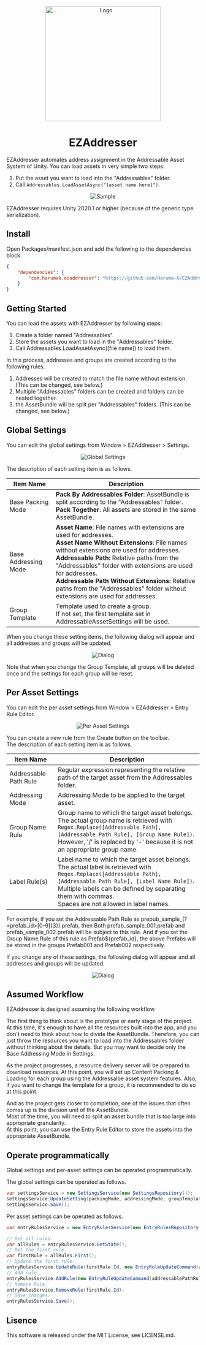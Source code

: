 <p align="center">
  <img width=300 src="https://user-images.githubusercontent.com/47441314/105858418-a650b000-602e-11eb-8823-10c7c8bd9f6c.png" alt="Logo">
</p>

<h1 align="center">EZAddresser</h1>

EZAddresser automates address assignment in the Addressable Asset System of Unity.
You can load assets in very simple two steps:

1. Put the asset you want to load into the "Addressables" folder.
2. Call `Addressables.LoadAssetAsync("[asset name here]")`.

<p align="center">
  <img src="https://user-images.githubusercontent.com/47441314/105809345-de370380-5fec-11eb-84fb-e1511e653b0b.gif" alt="Sample">
</p>

EZAddresser requires Unity 2020.1 or higher (because of the generic type serialization).

## Install
Open Packages/manifest.json and add the following to the dependencies block.

```json
{
    "dependencies": {
        "com.harumak.ezaddresser": "https://github.com/Haruma-K/EZAddresser.git?path=/Packages/com.harumak.ezaddresser"
    }
}
```

## Getting Started
You can load the assets with EZAddresser by following steps:

1. Create a folder named "Addressables".
2. Store the assets you want to load in the "Addressables" folder.
3. Call Addressables.LoadAssetAsync([file name]) to load them.

In this process, addresses and groups are created according to the following rules.

1. Addresses will be created to match the file name without extension. (This can be changed, see below.)
2. Multiple "Addressables" folders can be created and folders can be nested together.
3. the AssetBundle will be split per "Addressables" folders. (This can be changed, see below.)

## Global Settings
You can edit the global settings from Window > EZAddresser > Settings.

<p align="center">
  <img src="https://user-images.githubusercontent.com/47441314/105818382-345e7380-5ffa-11eb-94a3-e98657967a0f.png" alt="Global Settings">
</p>

The description of each setting item is as follows.

|Item Name|Description|
|-|-|
|Base Packing Mode|<b>Pack By Addressables Folder</b>: AssetBundle is split according to the "Addressables" folder.<br><b>Pack Together</b>: All assets are stored in the same AssetBundle.|
|Base Addressing Mode|<b>Asset Name</b>: File names with extensions are used for addresses.<br><b>Asset Name Without Extensions</b>: File names without extensions are used for addresses.<br><b>Addressable Path:</b> Relative paths from the "Addressables" folder with extensions are used for addresses.<br><b>Addressable Path Without Extensions:</b> Relative paths from the "Addressables" folder without extensions are used for addresses.|
|Group Template|Template used to create a group.<br>If not set, the first template set in AddressableAssetSettings will be used.|

When you change these setting items, the following dialog will appear and all addresses and groups will be updated.

<p align="center">
  <img src="https://user-images.githubusercontent.com/47441314/105822625-a4bbc380-5fff-11eb-80e6-929ed446d915.png" alt="Dialog">
</p>

Note that when you change the Group Template, all groups will be deleted once and the settings for each group will be reset.

## Per Asset Settings
You can edit the per asset settings from Window > EZAddresser > Entry Rule Editor.

<p align="center">
  <img src="https://user-images.githubusercontent.com/47441314/106751584-bab72d00-666c-11eb-9d26-55d85a66419a.png" alt="Per Asset Settings">
</p>

You can create a new rule from the Create button on the toolbar.  
The description of each setting item is as follows.

|Item Name|Description|
|-|-|
|Addressable Path Rule|Regular expression representing the relative path of the target asset from the Addressables folder.|
|Addressing Mode|Addressing Mode to be applied to the target asset.|
|Group Name Rule|Group name to which the target asset belongs.<br>The actual group name is retrieved with `Regex.Replace([Addressable Path], [Addressable Path Rule], [Group Name Rule])`.<br>However, '/' is replaced by '-' because it is not an appropriate group name.|
|Label Rule(s)|Label name to which the target asset belongs.<br>The actual label is retrieved with `Regex.Replace([Addressable Path], [Addressable Path Rule], [Label Name Rule])`.<br>Multiple labels can be defined by separating them with commas.<br>Spaces are not allowed in label names.|

For example, if you set the Addressable Path Rule as prepub_sample_(?<prefab_id>[0-9]{3})\.prefab, then
Both prefab_sample_001.prefab and prefab_sample_002.prefab will be subject to this rule.
And if you set the Group Name Rule of this rule as Prefab${prefab_id}, the above Prefabs will be stored in the groups Prefab001 and Prefab002 respectively.

If you change any of these settings, the following dialog will appear and all addresses and groups will be updated.

<p align="center">
  <img src="https://user-images.githubusercontent.com/47441314/105823884-11838d80-6001-11eb-996b-d62a962082f2.png" alt="Dialog">
</p>

## Assumed Workflow
EZAddresser is designed assuming the following workflow.

The first thing to think about is the prototype or early stage of the project.
At this time, it's enough to have all the resources built into the app, and you don't need to think about how to divide the AssetBundle.
Therefore, you can just throw the resources you want to load into the Addressables folder without thinking about the details.
But you may want to decide only the Base Addressing Mode in Settings.

As the project progresses, a resource delivery server will be prepared to download resources.
At this point, you will set up Content Packing & Loading for each group using the Addressalbe asset system features.
Also, if you want to change the template for a group, it is recommended to do so at this point.

And as the project gets closer to completion, one of the issues that often comes up is the division unit of the AssetBundle.  
Most of the time, you will need to split an asset bundle that is too large into appropriate granularity.  
At this point, you can use the Entry Rule Editor to store the assets into the appropriate AssetBundle.

## Operate programmatically
Global settings and per-asset settings can be operated programmatically.

The global settings can be operated as follows.

```cs
var settingsService = new SettingsService(new SettingsRepository());
settingsService.UpdateSetting(packingMode, addressingMode, groupTemplateGuid);
settingsService.Save();
```

Per asset settings can be operated as follows.

```cs
var entryRulesService = new EntryRulesService(new EntryRulesRepository());

// Get all rules.
var allRules = entryRulesService.GetState();
// Get the first rule.
var firstRule = allRules.First();
// Update the first rule.
entryRulesService.UpdateRule(firstRule.Id, new EntryRuleUpdateCommand(addressablePathRule, addressingMode, groupNameRule));
// Add rule.
entryRulesService.AddRule(new EntryRuleUpdateCommand(addressablePathRule, addressingMode, groupNameRule));
// Remove Rule.
entryRulesService.RemoveRule(firstRule.Id);
// Save changes.
entryRulesService.Save();
```


## Lisence
This software is released under the MIT License, see LICENSE.md.
